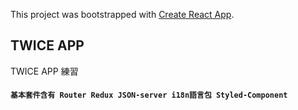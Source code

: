 This project was bootstrapped with [Create React App](https://github.com/facebook/create-react-app).

## TWICE APP

TWICE APP 練習

#### `基本套件含有 Router Redux JSON-server i18n語言包 Styled-Component`


